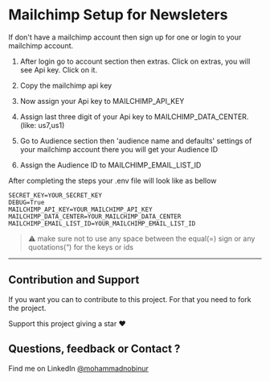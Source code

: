 # Mailchimp Setup for Newsleters

If don't have a mailchimp account then sign up for one or login to your mailchimp account.

1. After login go to account section then extras. Click on extras, you will see Api key. Click on it.

2. Copy the mailchimp api key

3. Now assign your Api key to MAILCHIMP_API_KEY

4. Assign last three digit of your Api key to MAILCHIMP_DATA_CENTER.(like: us7,us1)

5. Go to Audience section then 'audience name and defaults' settings of your mailchimp account there you will get your Audience ID

6. Assign the Audience ID to MAILCHIMP_EMAIL_LIST_ID

After completing the steps your .env file will look like as bellow

```.file
SECRET_KEY=YOUR_SECRET_KEY
DEBUG=True
MAILCHIMP_API_KEY=YOUR_MAILCHIMP_API_KEY
MAILCHIMP_DATA_CENTER=YOUR_MAILCHIMP_DATA_CENTER
MAILCHIMP_EMAIL_LIST_ID=YOUR_MAILCHIMP_EMAIL_LIST_ID
```

> ⚠️ make sure not to use any space between the equal(=) sign or any quotations(“) for the keys or ids


 ---

## Contribution and Support

If you want you can to contribute to this project.
For that you need to fork the project.

Support this project giving a star ❤️

## Questions, feedback or Contact ?

Find me on LinkedIn [@mohammadnobinur](https://www.linkedin.com/in/mohammadnobinur/)